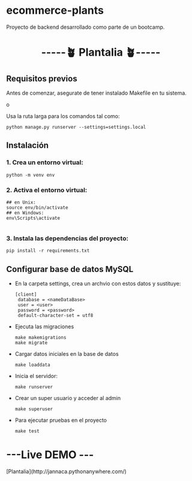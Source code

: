 # ecommerce-plants
<p>Proyecto de backend desarrollado como parte de un bootcamp.</p>

<h1 align="center"> -----🪴 Plantalia  🪴----- </h1>

<h2>Requisitos previos</h2>
<p>Antes de comenzar, asegurate de tener instalado Makefile en tu sistema.</p>
<p class="text-center">o</p>
<p>Usa la ruta larga para los comandos tal como:</p>

```
python manage.py runserver --settings=settings.local

```

<h2>Instalación</h2>

<h3>1. Crea un entorno virtual:</h3>

```
python -m venv env

```
<h3>2. Activa el entorno virtual:</h3>

```
## en Unix:
source env/bin/activate
## en Windows:
env\Scripts\activate


```
<h3>3. Instala las dependencias del proyecto:</h3>

```
pip install -r requirements.txt

```
<h2> Configurar base de datos MySQL</h2>
<ul>
  <li>
    En la carpeta settings, crea un archvio con estos datos y sustituye:
    
    [client]
     database = <nameDataBase>
     user = <user>
     password = <password>
     default-character-set = utf8

  </li>
  <li>
    Ejecuta las migraciones 
    
    make makemigrations
    make migrate

  </li>

  <li>
    Cargar datos iniciales en la base de datos
    
    make loaddata

  </li>
  <li>
    Inicia el servidor:

    make runserver

  </li>
  <li>
    Crear un super usuario y acceder al admin

    make superuser

  </li>

  <li>
    Para ejecutar pruebas en el proyecto

    make test

  </li>
</ul>

<h1>---Live DEMO ---</h1>
[Plantalia](http://jannaca.pythonanywhere.com/)
